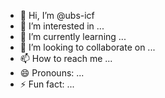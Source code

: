 - 👋 Hi, I’m @ubs-icf
- 👀 I’m interested in ...
- 🌱 I’m currently learning ...
- 💞️ I’m looking to collaborate on ...
- 📫 How to reach me ...
- 😄 Pronouns: ...
- ⚡ Fun fact: ...

<!---
ubs-icf/ubs-icf is a ✨ special ✨ repository because its `README.md` (this file) appears on your GitHub profile.
You can click the Preview link to take a look at your changes.
--->
